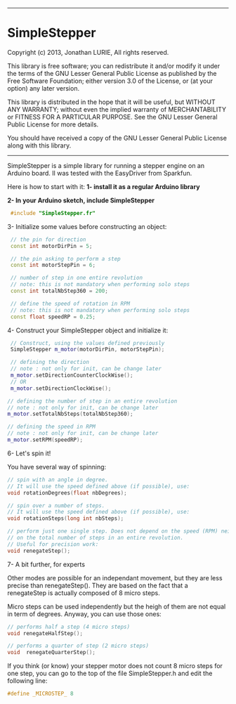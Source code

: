 -------------------------------------------------------------------
SimpleStepper
=============

Copyright (c) 2013, Jonathan LURIE, All rights reserved.

This library is free software; you can redistribute it and/or
modify it under the terms of the GNU Lesser General Public
License as published by the Free Software Foundation; either
version 3.0 of the License, or (at your option) any later version.

This library is distributed in the hope that it will be useful,
but WITHOUT ANY WARRANTY; without even the implied warranty of
MERCHANTABILITY or FITNESS FOR A PARTICULAR PURPOSE.  See the GNU
Lesser General Public License for more details.

You should have received a copy of the GNU Lesser General Public
License along with this library.

-------------------------------------------------------------------



SimpleStepper is a simple library for running a stepper engine on an
Arduino board. Il was tested with the EasyDriver from Sparkfun.


Here is how to start with it:
**1- install it as a regular Arduino library**

**2- In your Arduino sketch, include SimpleStepper**
```cpp
 #include "SimpleStepper.fr"
```

3- Initialize some values before constructing an object:

```cpp
 // the pin for direction
 const int motorDirPin = 5;

 // the pin asking to perform a step
 const int motorStepPin = 6;

 // number of step in one entire revolution
 // note: this is not mandatory when performing solo steps
 const int totalNbStep360 = 200;

 // define the speed of rotation in RPM
 // note: this is not mandatory when performing solo steps
 const float speedRP = 0.25;
```

4- Construct your SimpleStepper object and initialize it:

```cpp
 // Construct, using the values defined previously
 SimpleStepper m_motor(motorDirPin, motorStepPin);

 // defining the direction
 // note : not only for init, can be change later
 m_motor.setDirectionCounterClockWise();
 // OR
 m_motor.setDirectionClockWise();

// defining the number of step in an entire revolution
// note : not only for init, can be change later
m_motor.setTotalNbSteps(totalNbStep360);

// defining the speed in RPM
// note : not only for init, can be change later
m_motor.setRPM(speedRP);
```

6- Let's spin it!

You have several way of spinning:

```cpp
// spin with an angle in degree.
// It will use the speed defined above (if possible), use:
void rotationDegrees(float nbDegrees);

// spin over a number of steps.
// It will use the speed defined above (if possible), use:
void rotationSteps(long int nbSteps);

// perform just one single step. Does not depend on the speed (RPM) neither
// on the total number of steps in an entire revolution.
// Useful for precision work:
void renegateStep();
```

7- A bit further, for experts

Other modes are possible for an independant movement, but they are less precise
than renegateStep(). They are based on the fact that a renegateStep is actually
composed of 8 micro steps.

Micro steps can be used independently but the heigh of them are not equal in
term of degrees. Anyway, you can use those ones:

```cpp
// performs half a step (4 micro steps)
void renegateHalfStep();

// performs a quarter of step (2 micro steps)
void  renegateQuarterStep();
```

If you think (or know) your stepper motor does not count 8 micro steps for
one step, you can go to the top of the file SimpleStepper.h and edit
the following line:

```cpp
#define _MICROSTEP_ 8
```
